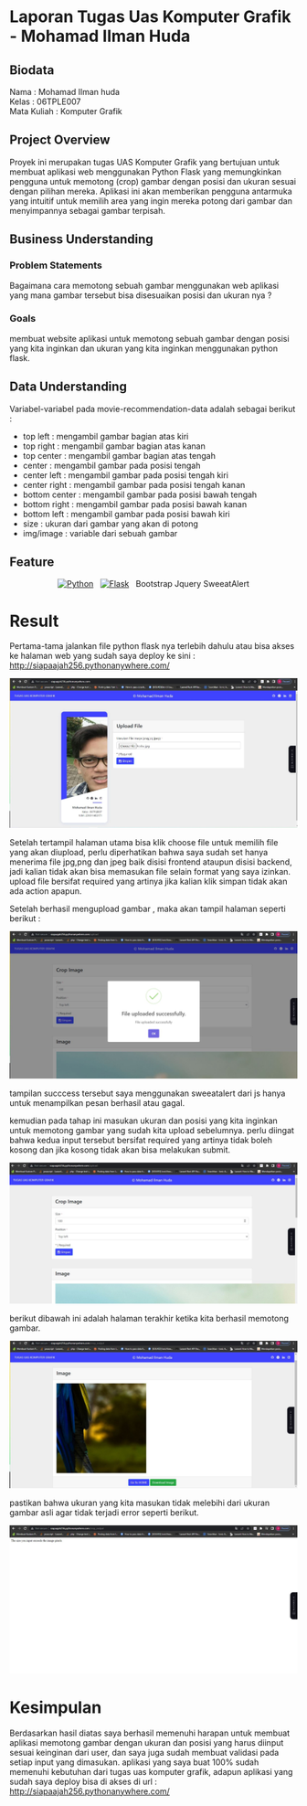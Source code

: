 # Laporan Tugas Uas Komputer Grafik - Mohamad Ilman Huda

## Biodata
Nama : Mohamad Ilman huda \
Kelas : 06TPLE007 \
Mata Kuliah : Komputer Grafik 

## Project Overview

Proyek ini merupakan tugas UAS Komputer Grafik yang bertujuan untuk membuat aplikasi web menggunakan Python Flask yang memungkinkan pengguna untuk memotong (crop) gambar dengan posisi dan ukuran sesuai dengan pilihan mereka. Aplikasi ini akan memberikan pengguna antarmuka yang intuitif untuk memilih area yang ingin mereka potong dari gambar dan menyimpannya sebagai gambar terpisah.


## Business Understanding

### Problem Statements

Bagaimana cara memotong sebuah gambar menggunakan web aplikasi yang mana gambar tersebut bisa disesuaikan posisi dan ukuran nya ?

### Goals

membuat website aplikasi untuk memotong sebuah gambar dengan posisi yang kita inginkan dan ukuran yang kita inginkan menggunakan python flask.

## Data Understanding

Variabel-variabel pada movie-recommendation-data adalah sebagai berikut :

- top left : mengambil gambar bagian atas kiri
- top right : mengambil gambar bagian atas kanan
- top center : mengambil gambar bagian atas tengah
- center : mengambil gambar pada posisi tengah
- center left : mengambil gambar pada posisi tengah kiri
- center right : mengambil gambar pada posisi tengah kanan
- bottom center : mengambil gambar pada posisi bawah tengah
- bottom right : mengambil gambar pada posisi bawah kanan
- bottom left : mengambil gambar pada posisi bawah kiri
- size : ukuran dari gambar yang akan di potong
- img/image : variable dari sebuah gambar

## Feature
<div align="center">

[![Python](https://img.shields.io/badge/Python-3776AB?style=for-the-badge&logo=python&logoColor=white)](https://www.python.org/)&nbsp;&nbsp;
[![Flask](https://img.shields.io/badge/Flask-000000?style=for-the-badge&logo=flask&logoColor=white)](https://flask.palletsprojects.com/en/2.2.x/)&nbsp;&nbsp;
Bootstrap
Jquery
SweeatAlert

</div>

# Result

Pertama-tama jalankan file python flask nya terlebih dahulu atau bisa akses ke halaman web yang sudah saya deploy ke sini : http://siapaajah256.pythonanywhere.com/

![Halaman Utama](<https://github.com/hudilman/icrop_flask/blob/main/img_md/home.JPG>)

Setelah tertampil halaman utama bisa klik choose file untuk memilih file yang akan diupload, perlu diperhatikan bahwa saya sudah set hanya menerima file jpg,png dan jpeg baik disisi frontend ataupun disisi backend, jadi kalian tidak akan bisa memasukan file selain format yang saya izinkan.
upload file bersifat required yang artinya jika kalian klik simpan tidak akan ada action apapun.

Setelah berhasil mengupload gambar , maka akan tampil halaman seperti berikut :

![success upload](<https://github.com/hudilman/icrop_flask/blob/main/img_md/success%20upload%20gambar.JPG>)

tampilan succcess tersebut saya menggunakan sweeatalert dari js hanya untuk menampilkan pesan berhasil atau gagal.

kemudian pada tahap ini masukan ukuran dan posisi yang kita inginkan untuk memotong gambar yang sudah kita upload sebelumnya.
perlu diingat bahwa kedua input tersebut bersifat required yang artinya tidak boleh kosong dan jika kosong tidak akan bisa melakukan submit.

![Halaman potong gambar](<https://github.com/hudilman/icrop_flask/blob/main/img_md/atur%20gambar%20untuk%20di%20potong.JPG>)

berikut dibawah ini adalah halaman terakhir ketika kita berhasil memotong gambar.

![Output](<https://github.com/hudilman/icrop_flask/blob/main/img_md/output%20potong%20gambar.JPG>)

pastikan bahwa ukuran yang kita masukan tidak melebihi dari ukuran gambar asli agar tidak terjadi error seperti berikut.

![input ukuran terlalu besar](<https://github.com/hudilman/icrop_flask/blob/main/img_md/ukuran%20yang%20di%20input%20terlalu%20besar.JPG>)


# Kesimpulan

Berdasarkan hasil diatas saya berhasil memenuhi harapan untuk membuat aplikasi memotong gambar dengan ukuran dan posisi yang harus diinput sesuai keinginan dari user, dan saya juga sudah membuat validasi pada setiap input yang dimasukan.
aplikasi yang saya buat 100% sudah memenuhi kebutuhan dari tugas uas komputer grafik, adapun aplikasi yang sudah saya deploy bisa di akses di url : http://siapaajah256.pythonanywhere.com/
